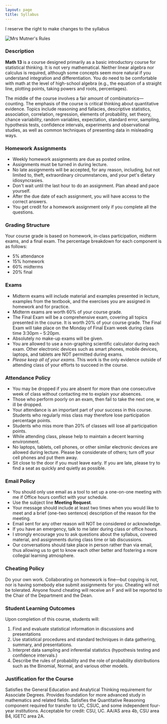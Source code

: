 ```yaml
---
layout: page
title: Syllabus
---
```


<p class="message">
  I reserve the right to make changes to the syllabus
</p>

![Mrs Mutner's Rules](../public/mrs-mutner-rules.jpg)

### Description

__Math 13__ is a course designed primarily as a basic introductory course for statistical thinking. It is not very mathematical. Neither linear algebra nor calculus is required, although some concepts seem more natural if you understand integration and differentiation. You do need to be comfortable with math at the level of high-school algebra (e.g., the equation of a straight line, plotting points, taking powers and roots, percentages). 

The middle of the course involves a fair amount of combinatorics—counting. The emphasis of the course is critical thinking about quantitative evidence. Topics include reasoning and fallacies, descriptive statistics, association, correlation, regression, elements of probability, set theory, chance variability, random variables, expectation, standard error, sampling, hypothesis tests, confidence intervals, experiments and observational studies, as well as common techniques of presenting data in misleading ways.


### Homework Assignments

- Weekly homework assignments are due as posted online.
- Assignments must be turned in during lecture.
- No late assignments will be accepted, for any reason, including, but not limited to, theft, extraordinary circumnstances, and your pet's dietary idiosyncrasies.
- Don't wait until the last hour to do an assignment. Plan ahead and pace yourself.
- After the due date of each assignment, you will have access to the correct answers.
- You get credit for a homework assignment only if you complete all the questions.



### Grading Structure

Your course grade is based on homework, in-class participation, midterm exams, and a final exam. The percentage breakdown for each component is as follows:

- 5% attendance
- 15% homework
- 60% midterms
- 20% final


### Exams

- Midterm exams will include material and examples presented in lecture, examples from the textbook, and the exercises you are assigned in homework and for practice.
- Midterm exams are worth 60% of your course grade.
- The Final Exam will be a comprehensive exam, covering all topics presented in the course. It is worth 20% of your course grade. T​he Final Exam will take place on the Monday of Final Exam week during class time 3:30pm – 5:20pm.
- Absolutely no make-up exams will be given.
- You are allowed to use a n​on-graphing​ scientific calculator during each exam. Other electronic devices such as smart phones, mobile devices, laptops, and tablets are NOT permitted during exams.
- _Please keep all of your exams._ ​This work is the only evidence outside of attending class of your efforts to succeed in the course.


### Attendance Policy

- You may be dropped if you are absent for more than one consecutive week of class without contacting me to explain your absences.
- Those who perform poorly on an exam, then fail to take the next one, w​ill​ be dropped.
- Your attendance is an important part of your success in this course. Students who regularly miss class may therefore lose participation percentage points.
- Students who miss more than 20% of classes will lose all participation points.
- While attending class, please help to maintain a decent learning environment.
- No laptops, tablets, cell phones, or other similar electronic devices are allowed during lecture. Please be considerate of others; t​urn o​ff​ your cell phones and put them away.
- Sit close to the door if you must leave early. If you are late, please try to find a seat as quickly and quietly as possible.


### <a name="email-policy"></a>Email Policy

- You should only use email as a tool to set up a one-on-one meeting with me if Office hours conflict with your schedule.
- Use the subject line __Meeting Request__.
- Your message should include at least two times when you would like to meet and a brief (one-two sentence) description of the reason for the meeting.
- Email sent for any other reason will NOT be considered or acknowledge.
- If you have an emergency, talk to me later during class or office hours.
- I strongly encourage you to ask questions about the syllabus, covered material, and assignments during class time or lab discussions. 
- Our conversations should take place in person rather than via email, thus allowing us to get to know each other better and fostering a more collegial learning atmosphere.


### Cheating Policy

Do your own work. Collaborating on homework is fine—but copying is not, nor is having somebody else submit assignments for you. Cheating will not be tolerated. Anyone found cheating will receive an F and will be reported to the Chair of the Department and the Dean.


### Student Learning Outcomes

Upon completion of this course, students will:

1. Find and evaluate statistical information in discussions and presentations
2. Use statistical procedures and standard techniques in data gathering, summary, and presentations.
3. Interpret data sampling and inferential statistics (hypothesis testing and confidence intervals.)
4. Describe the rules of probability and the role of probability distributions such as the Binomial, Normal, and various other models.


### Justification for the Course

Satisfies the General Education and Analytical Thinking requirement for Associate Degrees. Provides foundation for more advanced study in mathematics and related fields. Satisfies the Quantitative Reasoning component required for transfer to UC, CSUC, and some independent four-year institutions. Acceptable for credit: CSU, UC. AA/AS area 4b, CSU area B4, IGETC area 2A.
